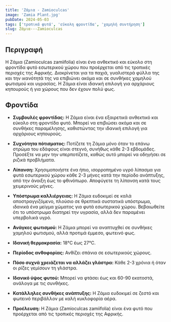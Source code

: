 ```yaml
---
title: 'Ζάμια - Zamioculcas'
image: 'Zamia Plant.jpg'
pubDate: 2024-05-03
tags: ['τροπικά φυτά', 'εύκολη φροντίδα', 'χαμηλή συντήρηση']
slug: Ζάμια---Zamioculcas
---
```


**Περιγραφή**
----------------
Η Ζάμια (Zamioculcas zamiifolia) είναι ένα ανθεκτικό και εύκολο στη φροντίδα φυτό εσωτερικού χώρου που προέρχεται από τις τροπικές περιοχές της Αφρικής. Διακρίνεται για τα παχιά, γυαλιστερά φύλλα της και την ικανότητά της να επιβιώνει ακόμα και σε συνθήκες χαμηλού φωτισμού και υγρασίας. Η Ζάμια είναι ιδανική επιλογή για αρχάριους κηπουρούς ή για χώρους που δεν έχουν πολύ φως.

**Φροντίδα**
--------------
* **Συμβουλές φροντίδας:** 
  Η Ζάμια είναι ένα εξαιρετικά ανθεκτικό και εύκολο στη φροντίδα φυτό. Μπορεί να επιβιώσει ακόμα και σε συνθήκες παραμέλησης, καθιστώντας την ιδανική επιλογή για αρχάριους κηπουρούς.

* **Συχνότητα πότισματος:**
  Ποτίζετε τη Ζάμια μόνο όταν το επάνω στρώμα του εδάφους είναι στεγνό, συνήθως κάθε 2-3 εβδομάδες. Προσέξτε να μην την υπερποτίζετε, καθώς αυτό μπορεί να οδηγήσει σε ριζικά προβλήματα.

* **Λίπανση:**
  Χρησιμοποιήστε ένα ήπιο, ισορροπημένο υγρό λίπασμα για φυτά εσωτερικού χώρου κάθε 2-3 μήνες κατά την περίοδο ανάπτυξης, από την άνοιξη έως το φθινόπωρο. Αποφύγετε τη λίπανση κατά τους χειμερινούς μήνες.

* **Υπόστρωμα καλλιέργειας:**
  Η Ζάμια ευδοκιμεί σε καλά αποστραγγιζόμενο, πλούσιο σε θρεπτικά συστατικά υπόστρωμα, ιδανικά ένα μείγμα χώματος για φυτά εσωτερικού χώρου. Βεβαιωθείτε ότι το υπόστρωμα διατηρεί την υγρασία, αλλά δεν παραμένει υπερβολικά υγρό.

* **Ανάγκες φωτισμού:**
  Η Ζάμια μπορεί να αναπτυχθεί σε συνθήκες χαμηλού φωτισμού, αλλά προτιμά έμμεσο, φωτεινό φως.

* **Ιδανική θερμοκρασία:**
  18°C έως 27°C.

* **Περίοδος ανθοφορίας:**
  Ανθίζει σπάνια σε εσωτερικούς χώρους.

* **Πόσο συχνά χρειάζεται να αλλάζει γλάστρα:**
  Κάθε 2-3 χρόνια ή όταν οι ρίζες γεμίσουν τη γλάστρα.

* **Ιδανικό ύψος φυτού:**
  Μπορεί να φτάσει έως και 60-90 εκατοστά, ανάλογα με τις συνθήκες.

* **Κατάλληλες συνθήκες ανάπτυξης:**
  Η Ζάμια ευδοκιμεί σε ζεστό και φωτεινό περιβάλλον με καλή κυκλοφορία αέρα.

* **Προέλευση:**
  Η Ζάμια (Zamioculcas zamiifolia) είναι ένα φυτό που προέρχεται από τις τροπικές περιοχές της Αφρικής.
